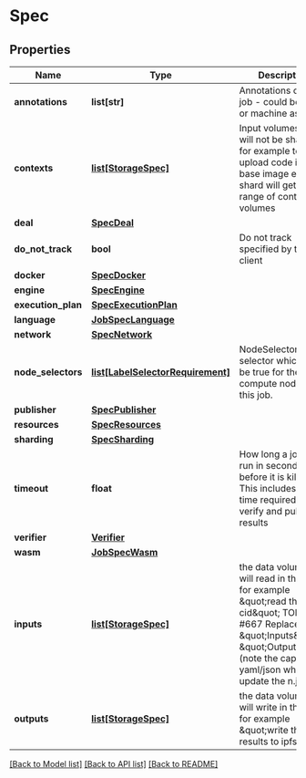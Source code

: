 # Spec

## Properties
Name | Type | Description | Notes
------------ | ------------- | ------------- | -------------
**annotations** | **list[str]** | Annotations on the job - could be user or machine assigned | [optional] 
**contexts** | [**list[StorageSpec]**](StorageSpec.md) | Input volumes that will not be sharded for example to upload code into a base image every shard will get the full range of context volumes | [optional] 
**deal** | [**SpecDeal**](SpecDeal.md) |  | [optional] 
**do_not_track** | **bool** | Do not track specified by the client | [optional] 
**docker** | [**SpecDocker**](SpecDocker.md) |  | [optional] 
**engine** | [**SpecEngine**](SpecEngine.md) |  | [optional] 
**execution_plan** | [**SpecExecutionPlan**](SpecExecutionPlan.md) |  | [optional] 
**language** | [**JobSpecLanguage**](JobSpecLanguage.md) |  | [optional] 
**network** | [**SpecNetwork**](SpecNetwork.md) |  | [optional] 
**node_selectors** | [**list[LabelSelectorRequirement]**](LabelSelectorRequirement.md) | NodeSelectors is a selector which must be true for the compute node to run this job. | [optional] 
**publisher** | [**SpecPublisher**](SpecPublisher.md) |  | [optional] 
**resources** | [**SpecResources**](SpecResources.md) |  | [optional] 
**sharding** | [**SpecSharding**](SpecSharding.md) |  | [optional] 
**timeout** | **float** | How long a job can run in seconds before it is killed. This includes the time required to run, verify and publish results | [optional] 
**verifier** | [**Verifier**](Verifier.md) |  | [optional] 
**wasm** | [**JobSpecWasm**](JobSpecWasm.md) |  | [optional] 
**inputs** | [**list[StorageSpec]**](StorageSpec.md) | the data volumes we will read in the job for example \&quot;read this ipfs cid\&quot; TODO: #667 Replace with \&quot;Inputs\&quot;, \&quot;Outputs\&quot; (note the caps) for yaml/json when we update the n.js file | [optional] 
**outputs** | [**list[StorageSpec]**](StorageSpec.md) | the data volumes we will write in the job for example \&quot;write the results to ipfs\&quot; | [optional] 

[[Back to Model list]](../README.md#documentation-for-models) [[Back to API list]](../README.md#documentation-for-api-endpoints) [[Back to README]](../README.md)


